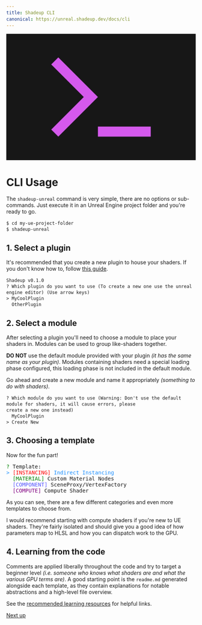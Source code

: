 ```yaml
---
title: Shadeup CLI
canonical: https://unreal.shadeup.dev/docs/cli
---
```


![CLI](img/cli.jpg)

# CLI Usage

The `shadeup-unreal` command is very simple, there are no options or sub-commands. Just execute it in an Unreal Engine project folder and you're ready to go.

```shell
$ cd my-ue-project-folder
$ shadeup-unreal
```

## 1. Select a plugin

It's recommended that you create a new plugin to house your shaders. If you don't know how to, follow [this guide](https://docs.unrealengine.com/5.0/en-US/plugins-in-unreal-engine/#creatingnewplugins).

```shell
Shadeup v0.1.0
? Which plugin do you want to use (To create a new one use the unreal engine editor) (Use arrow keys)
> MyCoolPlugin
  OtherPlugin
```

## 2. Select a module

After selecting a plugin you'll need to choose a module to place your shaders in. Modules can be used to group like-shaders together.

**DO NOT** use the default module provided with your plugin _(it has the same name as your plugin)_. Modules containing shaders need a special loading phase configured, this loading phase is not included in the default module.

Go ahead and create a new module and name it appropriately _(something to do with shaders)_.

```shell
? Which module do you want to use (Warning: Don't use the default module for shaders, it will cause errors, please
create a new one instead)
  MyCoolPlugin
> Create New
```

## 3. Choosing a template

Now for the fun part!

<pre class="language-shell">
<span style="color: green">?</span> Template:
<span style="color: dodgerblue">></span> <span style="color: red">[INSTANCING]</span> <span style="color: dodgerblue">Indirect Instancing</span>
  <span style="color: green">[MATERIAL]</span> Custom Material Nodes
  <span style="color: #5555ff">[COMPONENT]</span> SceneProxy/VertexFactory
  <span style="color: purple">[COMPUTE]</span> Compute Shader
</pre>

As you can see, there are a few different categories and even more templates to choose from.

I would recommend starting with compute shaders if you're new to UE shaders. They're fairly isolated and should give you a good idea of how parameters map to HLSL and how you can dispatch work to the GPU.

## 4. Learning from the code

Comments are applied liberally throughout the code and try to target a beginner level _(i.e. someone who knows what shaders are and what the various GPU terms are)_. A good starting point is the `readme.md` generated alongside each template, as they contain explanations for notable abstractions and a high-level file overview.

See the [recommended learning resources](/docs/learning) for helpful links.

[Next up](->/docs/compute)

